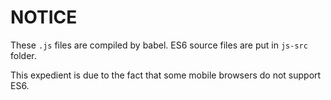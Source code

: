 # NOTICE

These `.js` files are compiled by babel. ES6 source files are put in `js-src` folder.

This expedient is due to the fact that some mobile browsers do not support ES6.
